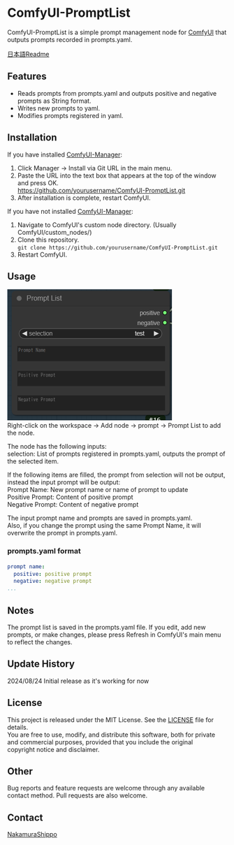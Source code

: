 # ComfyUI-PromptList
ComfyUI-PromptList is a simple prompt management node for [ComfyUI](https://github.com/comfyanonymous/ComfyUI) that outputs prompts recorded in prompts.yaml.

[日本語Readme](https://github.com/NakamuraShippo/ComfyUI-PromptList/blob/main/README_jp.md)  
  
## Features
- Reads prompts from prompts.yaml and outputs positive and negative prompts as String format.
- Writes new prompts to yaml.
- Modifies prompts registered in yaml.

## Installation
If you have installed [ComfyUI-Manager](https://github.com/ltdrdata/ComfyUI-Manager):
1. Click Manager -> Install via Git URL in the main menu.
2. Paste the URL into the text box that appears at the top of the window and press OK.  
   https://github.com/yourusername/ComfyUI-PromptList.git
3. After installation is complete, restart ComfyUI.

If you have not installed [ComfyUI-Manager](https://github.com/ltdrdata/ComfyUI-Manager):
1. Navigate to ComfyUI's custom node directory. (Usually ComfyUI/custom_nodes/)
2. Clone this repository.  
`git clone https://github.com/yourusername/ComfyUI-PromptList.git`
3. Restart ComfyUI.

## Usage
![node](https://github.com/NakamuraShippo/ComfyUI-PromptList/blob/main/images/node1.png)  
Right-click on the workspace -> Add node -> prompt -> Prompt List to add the node.  
  
The node has the following inputs:  
selection: List of prompts registered in prompts.yaml, outputs the prompt of the selected item.  
  
If the following items are filled, the prompt from selection will not be output, instead the input prompt will be output:  
Prompt Name: New prompt name or name of prompt to update  
Positive Prompt: Content of positive prompt  
Negative Prompt: Content of negative prompt  
  
The input prompt name and prompts are saved in prompts.yaml.  
Also, if you change the prompt using the same Prompt Name, it will overwrite the prompt in prompts.yaml.

### prompts.yaml format  
```yaml
prompt name:
  positive: positive prompt
  negative: negative prompt
...
```
   
## Notes
The prompt list is saved in the prompts.yaml file.
If you edit, add new prompts, or make changes, please press Refresh in ComfyUI's main menu to reflect the changes.

## Update History
2024/08/24 Initial release as it's working for now

## License
This project is released under the MIT License. See the [LICENSE](LICENSE.txt) file for details.  
You are free to use, modify, and distribute this software, both for private and commercial purposes, provided that you include the original  
copyright notice and disclaimer.

## Other
Bug reports and feature requests are welcome through any available contact method.
Pull requests are also welcome.

## Contact
[NakamuraShippo](https://lit.link/admin/creator)
